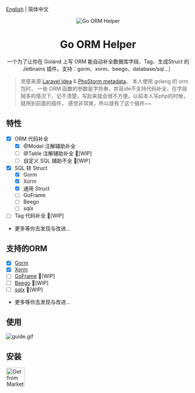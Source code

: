 [English](./README.md) | 简体中文

<div align="center">
    <img src="https://blog.johnmai.top/go-orm-helper/src/main/resources/icons/icon64x64.svg" alt="Go ORM Helper"/>
    <h1 align="center">Go ORM Helper</h1>
</div>

<p align="center">一个为了让你在 Goland 上写 ORM 能自动补全数据库字段、Tag、生成Struct 的 Jetbrains 插件。支持：gorm、xorm、beego、database/sql...）</p>

> 灵感来源 [Laravel Idea](https://plugins.jetbrains.com/plugin/13441-laravel-idea) & 
> [PhpStorm metadata](https://www.jetbrains.com/help/phpstorm/ide-advanced-metadata.html)。 本人使用 golang 的 orm 包时，
> 一些 ORM 函数的参数是字符串，并且ide不支持代码补全，在字段贼多的情况下，记不清楚，写起来就会很不方便。以前本人写php的时候，就用到前面的插件，
> 感觉非常爽，所以就有了这个插件~~

## 特性

- [x] ORM 代码补全
  - [x] @Model 注解辅助补全
  - [ ] @Table 注解辅助补全 🚧[WIP]
  - [ ] 自定义 SQL 辅助不全 🚧[WIP]
- [x] SQL 转 Struct
  - [x] Gorm
  - [x] Xorm
  - [x] 通用 Struct
  - [ ] GoFrame
  - [ ] Beego
  - [ ] sqlx
- [ ] Tag 代码补全 🚧[WIP]
- 更多等你去发现与改进...

## 支持的ORM

- [x] [Gorm](https://github.com/go-gorm/gorm)
- [x] [Xorm](https://gitea.com/xorm/xorm)
- [ ] [GoFrame](https://github.com/gogf/gf) 🚧[WIP]
- [ ] [Beego](https://github.com/beego/beego) 🚧[WIP]
- [ ] [sqlx](https://github.com/jmoiron/sqlx) 🚧[WIP]
- 更多等你去发现与改进...

## 使用

![guide.gif](assets%2Fguide.gif)

## 安装

<a href="https://plugins.jetbrains.com/plugin/22173-go-orm-helper" target="_blank">
    <img src="https://blog.johnmai.top/go-orm-helper/assets/installation_button.svg" height="52" alt="Get from Marketplace" title="Get from Marketplace">
</a>

